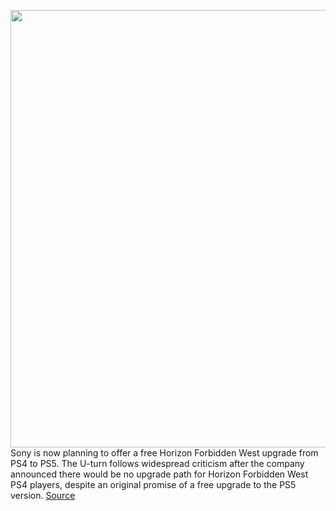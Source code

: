 <img src='https://cdn.vox-cdn.com/thumbor/at3qaNZvThdNtioNG1mX-RsHpYs=/0x0:3840x2160/1200x800/filters:focal(1613x773:2227x1387)/cdn.vox-cdn.com/uploads/chorus_image/image/69818211/011c8fd12276586aaf21afa308317ab0.5.jpg' width='700px' /><br/>
Sony is now planning to offer a free Horizon Forbidden West upgrade from PS4 to PS5. The U-turn follows widespread criticism after the company announced there would be no upgrade path for Horizon Forbidden West PS4 players, despite an original promise of a free upgrade to the PS5 version.
<a href='https://www.theverge.com/2021/9/4/22657679/sony-horizon-forbidden-west-ps4-ps5-upgrade-free'> Source <a/>